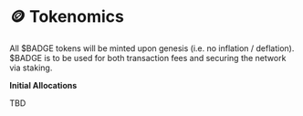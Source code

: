 # 🪙 Tokenomics

All $BADGE tokens will be minted upon genesis (i.e. no inflation / deflation). $BADGE is to be used for both transaction fees and securing the network via staking.

**Initial Allocations**

TBD
